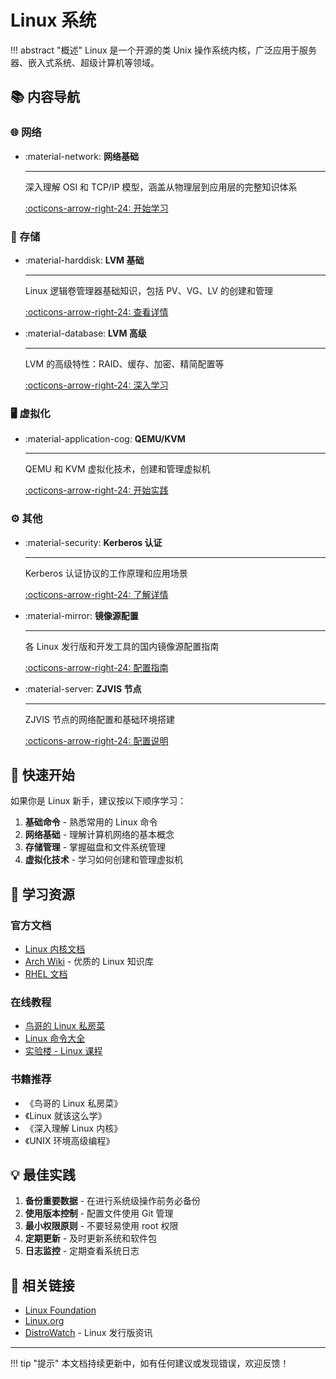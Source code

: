 # Linux 系统

!!! abstract "概述"
    Linux 是一个开源的类 Unix 操作系统内核，广泛应用于服务器、嵌入式系统、超级计算机等领域。

## 📚 内容导航

### 🌐 网络

<div class="grid cards" markdown>

-   :material-network: __网络基础__

    ---

    深入理解 OSI 和 TCP/IP 模型，涵盖从物理层到应用层的完整知识体系

    [:octicons-arrow-right-24: 开始学习](network/README.md)

</div>

### 💾 存储

<div class="grid cards" markdown>

-   :material-harddisk: __LVM 基础__

    ---

    Linux 逻辑卷管理器基础知识，包括 PV、VG、LV 的创建和管理

    [:octicons-arrow-right-24: 查看详情](storage/lvm/README.md)

-   :material-database: __LVM 高级__

    ---

    LVM 的高级特性：RAID、缓存、加密、精简配置等

    [:octicons-arrow-right-24: 深入学习](storage/lvm.md)

</div>

### 🖥️ 虚拟化

<div class="grid cards" markdown>

-   :material-application-cog: __QEMU/KVM__

    ---

    QEMU 和 KVM 虚拟化技术，创建和管理虚拟机

    [:octicons-arrow-right-24: 开始实践](virtual-machine/qemu/README.md)

</div>

### ⚙️ 其他

<div class="grid cards" markdown>

-   :material-security: __Kerberos 认证__

    ---

    Kerberos 认证协议的工作原理和应用场景

    [:octicons-arrow-right-24: 了解详情](other/kerberos.md)

-   :material-mirror: __镜像源配置__

    ---

    各 Linux 发行版和开发工具的国内镜像源配置指南

    [:octicons-arrow-right-24: 配置指南](other/mirrors.md)

-   :material-server: __ZJVIS 节点__

    ---

    ZJVIS 节点的网络配置和基础环境搭建

    [:octicons-arrow-right-24: 配置说明](other/zjvis-node.md)

</div>

## 🚀 快速开始

如果你是 Linux 新手，建议按以下顺序学习：

1. **基础命令** - 熟悉常用的 Linux 命令
2. **网络基础** - 理解计算机网络的基本概念
3. **存储管理** - 掌握磁盘和文件系统管理
4. **虚拟化技术** - 学习如何创建和管理虚拟机

## 📖 学习资源

### 官方文档

- [Linux 内核文档](https://www.kernel.org/doc/html/latest/)
- [Arch Wiki](https://wiki.archlinux.org/) - 优质的 Linux 知识库
- [RHEL 文档](https://access.redhat.com/documentation/en-us/red_hat_enterprise_linux/)

### 在线教程

- [鸟哥的 Linux 私房菜](http://cn.linux.vbird.org/)
- [Linux 命令大全](https://www.linuxcool.com/)
- [实验楼 - Linux 课程](https://www.lanqiao.cn/courses/)

### 书籍推荐

- 《鸟哥的 Linux 私房菜》
- 《Linux 就该这么学》
- 《深入理解 Linux 内核》
- 《UNIX 环境高级编程》

## 💡 最佳实践

1. **备份重要数据** - 在进行系统级操作前务必备份
2. **使用版本控制** - 配置文件使用 Git 管理
3. **最小权限原则** - 不要轻易使用 root 权限
4. **定期更新** - 及时更新系统和软件包
5. **日志监控** - 定期查看系统日志

## 🔗 相关链接

- [Linux Foundation](https://www.linuxfoundation.org/)
- [Linux.org](https://www.linux.org/)
- [DistroWatch](https://distrowatch.com/) - Linux 发行版资讯

---

!!! tip "提示"
    本文档持续更新中，如有任何建议或发现错误，欢迎反馈！
